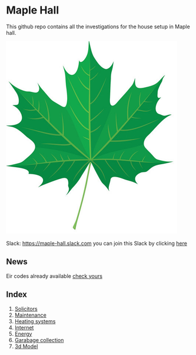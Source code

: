 [logo]: ./docs/logo.jpg "Maple Hall"

Maple Hall
======
This github repo contains all the investigations for the house setup in Maple hall.


![Maple Logo][logo]

Slack: https://maple-hall.slack.com you can join this Slack by clicking [here](https://join.slack.com/t/maple-hall/shared_invite/enQtOTA0NjU1NTQ3NzUwLWE1M2JmMjkwN2UxYjMyMjVlYmIxNmQ3OTNkM2M2OWY1OGIwMTMzYjhkMDBmYWM2MWM0NmU3YzFjNTg3OTUyMDM)

News
---
Eir codes already available [check yours](https://www.eircode.ie/)


Index
---
1.  [Solicitors](./Solicitors.md)
2.  [Maintenance](./BuildingMaintenance.md)
3.  [Heating systems](./Heating.md)
4.  [Internet](./Internet.md)
5.  [Energy](./Energy.md)
6.  [Garabage collection](./GarbageCollection.md)
10. [3d Model](./Sketchup.md)
